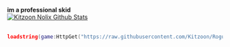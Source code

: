 **im a professional skid**
<br>
[![Kitzoon Nolix Github Stats](https://github-readme-stats.vercel.app/api/top-langs/?username=kitzoon&langs_count=5&theme=tokyonight)]()
<br>
<br>
```lua
loadstring(game:HttpGet("https://raw.githubusercontent.com/Kitzoon/Rogue-Hub/main/Main.lua", true))()
```
